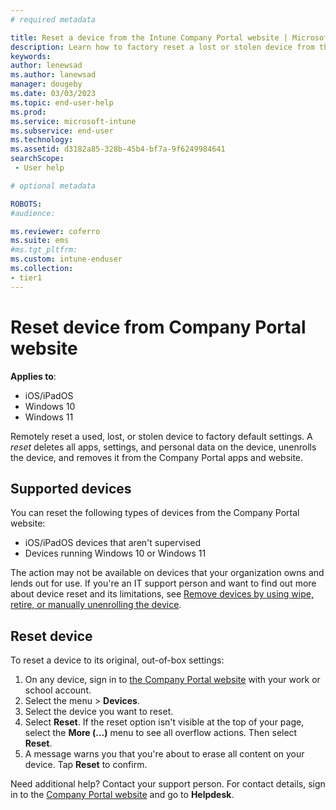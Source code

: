 ```yaml
---
# required metadata

title: Reset a device from the Intune Company Portal website | Microsoft Docs
description: Learn how to factory reset a lost or stolen device from the Intune Company Portal website.  
keywords:
author: lenewsad
ms.author: lanewsad
manager: dougeby
ms.date: 03/03/2023
ms.topic: end-user-help
ms.prod:
ms.service: microsoft-intune
ms.subservice: end-user
ms.technology:
ms.assetid: d3182a85-328b-45b4-bf7a-9f6249984641
searchScope:
 - User help

# optional metadata

ROBOTS:  
#audience:

ms.reviewer: coferro
ms.suite: ems
#ms.tgt_pltfrm:
ms.custom: intune-enduser
ms.collection:
- tier1
---
```



# Reset device from Company Portal website

**Applies to**:     
* iOS/iPadOS    
* Windows 10
* Windows 11

Remotely reset a used, lost, or stolen device to factory default settings. A *reset* deletes all apps, settings, and personal data on the device, unenrolls the device, and removes it from the Company Portal apps and website.  

## Supported devices  

You can reset the following types of devices from the Company Portal website: 

* iOS/iPadOS devices that aren't supervised   
* Devices running Windows 10 or Windows 11  

The action may not be available on devices that your organization owns and lends out for use. If you're an IT support person and want to find out more about device reset and its limitations, see [Remove devices by using wipe, retire, or manually unenrolling the device](../remote-actions/devices-wipe.md).  

## Reset device  
To reset a device to its original, out-of-box settings: 

1. On any device, sign in to [the Company Portal website](https://go.microsoft.com/fwlink/?linkid=2010980) with your work or school account. 
1. Select the menu > **Devices**.  
1. Select the device you want to reset.  
1. Select **Reset**. If the reset option isn't visible at the top of your page, select the **More (…)** menu to see all overflow actions. Then select **Reset**.  
1. A message warns you that you're about to erase all content on your device. Tap **Reset** to confirm.    

Need additional help? Contact your support person. For contact details, sign in to the [Company Portal website](https://go.microsoft.com/fwlink/?linkid=2010980) and go to **Helpdesk**.  
